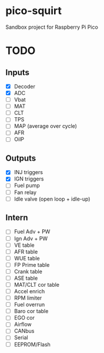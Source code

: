 # pico-squirt

Sandbox project for Raspberry Pi Pico

# TODO
## Inputs
- [x] Decoder
- [x] ADC
- [ ] Vbat
- [ ] MAT
- [ ] CLT
- [ ] TPS
- [ ] MAP (average over cycle)
- [ ] AFR
- [ ] OilP
## Outputs
- [x] INJ triggers
- [x] IGN triggers
- [ ] Fuel pump
- [ ] Fan relay
- [ ] Idle valve (open loop + idle-up)
## Intern
- [ ] Fuel Adv + PW
- [ ] Ign Adv + PW
- [ ] VE table
- [ ] AFR table
- [ ] WUE table
- [ ] FP Prime table
- [ ] Crank table
- [ ] ASE table
- [ ] MAT/CLT cor table
- [ ] Accel enrich
- [ ] RPM limiter
- [ ] Fuel overrun
- [ ] Baro cor table
- [ ] EGO cor
- [ ] Airflow
- [ ] CANbus
- [ ] Serial
- [ ] EEPROM/Flash